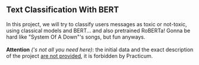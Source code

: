 ## Text Classification With BERT

In this project, we will try to classify users messages as toxic or not-toxic, using classical models and BERT... and also pretrained RoBERTa! Gonna be hard like "System Of A Down"'s songs, but fun anyways.<br><br>
**Attention** <i>('s not all you need here)</i>: the initial data and the exact description of the project <u>are not provided</u>, it is forbidden by Practicum.

